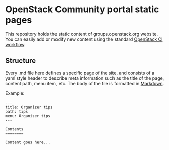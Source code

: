 OpenStack Community portal static pages
=======================================

This repository holds the static content of groups.openstack.org website. You
can easily add or modify new content using the standard 
[OpenStack CI workflow](http://docs.openstack.org/infra/manual/developers.html#development-workflow).

Structure
---------

Every .md file here defines a specific page of the site, and consists
of a yaml style header to describe meta information such as the title
of the page, content path, menu item, etc. The body of the file is
formatted in
[Markdown](http://daringfireball.net/projects/markdown/syntax).

Example:

```
---
title: Organizer tips
path: tips
menu: Organizer tips
---

Contents
========

Content goes here...

```
